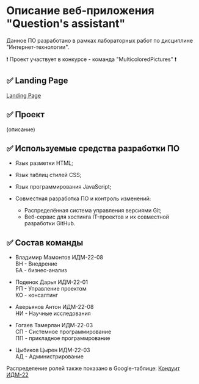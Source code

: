 # Описание веб-приложения "Question's assistant"
Данное ПО разработано в рамках лабораторных работ по дисциплине "Интернет-технологии".

❗ Проект участвует в конкурсе - команда "MulticoloredPictures" ❗

## ✅ Landing Page
[Landing Page](https://tsyreniao.github.io/IT_MulticoloredPictures/)

## ✅ Проект
(описание)

## ✅ Используемые средства разработки ПО
* Язык разметки HTML;
* Язык таблиц стилей CSS;
* Язык программирования JavaScript; 

* Совместная разработка ПО и контроль изменений:
   + Распределённая система управления версиями Git;
   + Веб-сервис для хостинга IT-проектов и их совместной разработки GitHub.

## ✅ Состав команды
  * Владимир Мамонтов ИДМ-22-08  
    ВН - Внедрение  
    БА - бизнес-анализ  

  * Поденок Дарья ИДМ-22-01  
    РП - Управление проектом  
    КО - консалтинг  

  * Аверьянов Антон ИДМ-22-08  
    НИ - Научные исследования  

  * Гогаев Тамерлан ИДМ-22-03  
    СП - Системное программирование  
    ПП - прикладное программрование  

  * Цыбиков Цырен ИДМ-22-03  
    АД - Администрирование  

Распределение ролей также показано в Google-таблице: [Кондуит ИДМ-22](https://docs.google.com/spreadsheets/d/1ypxgDUpNsaAK5PH90dTfGKdtDnWaeEDWfupEbDokN6A/edit#gid=1891559469)
